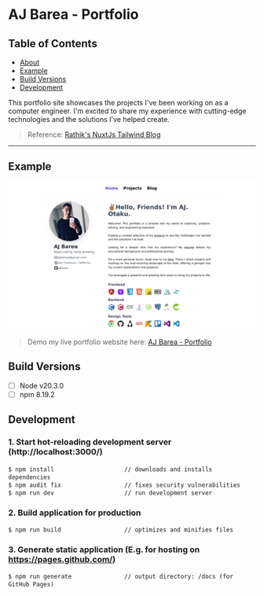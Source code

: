 # AJ Barea - Portfolio

## Table of Contents

- [About](#about)
- [Example](#example)
- [Build Versions](#build-versions)
- [Development](#development)

This portfolio site showcases the projects I've been working on as a computer engineer. I'm excited to share my experience with cutting-edge technologies and the solutions I've helped create.

> Reference: [Rathik's NuxtJs Tailwind Blog](https://github.com/mdrathik/nuxtjs-tailwind-blog)

---

## Example
![AJ Barea - Portfolio](/assets/demo.png "Screenshot of AJ Barea - Portfolio")

> Demo my live portfolio website here: [AJ Barea - Portfolio](https://ajbarea.github.io/portfolio/)

## Build Versions

- [ ] Node v20.3.0
- [ ] npm 8.19.2

## Development

### 1. Start hot-reloading development server (http://localhost:3000/)

```
$ npm install                    // downloads and installs dependencies
$ npm audit fix                  // fixes security vulnerabilities
$ npm run dev                    // run development server
```

### 2. Build application for production

```
$ npm run build                  // optimizes and minifies files
```

### 3. Generate static application (E.g. for hosting on https://pages.github.com/)

```
$ npm run generate               // output directory: /docs (for GitHub Pages)
```
